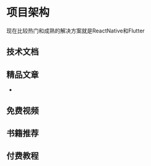 # 项目架构
<!-- ['❌','✅','🔥','⭐'] -->
<roadmap :data="[
  {title:'跨端App',download:true,x:400,y:20},
  {title:'ReactNative',y:300,
    left:[
      ['跨端']
    ],
    right:[
      ['跨端']
    ]
  },
  {title:'Flutter',y:300},
]" />


现在比较热门和成熟的解决方案就是ReactNative和Flutter


## 技术文档
## 精品文章
* []()
## 免费视频

## 书籍推荐


## 付费教程
